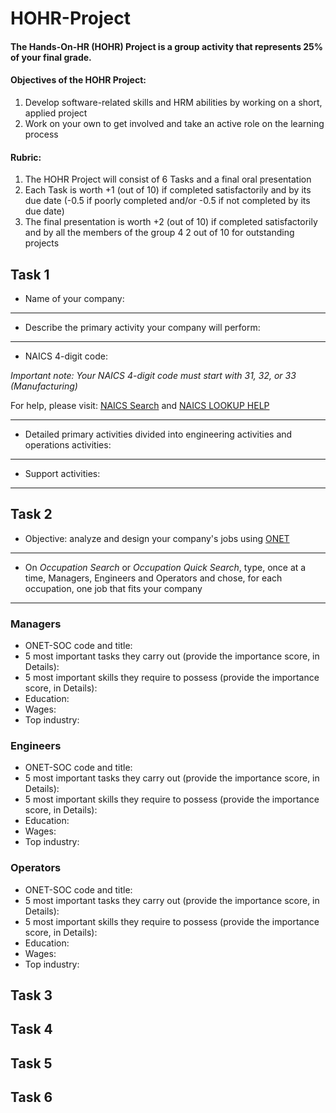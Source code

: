 # HOHR-Project
#### The Hands-On-HR (HOHR) Project is a group activity that represents 25% of your final grade.
#### Objectives of the HOHR Project:
1. Develop software-related skills and HRM abilities by working on a short, applied project
2. Work on your own to get involved and take an active role on the learning process 
#### Rubric:
1. The HOHR Project will consist of 6 Tasks and a final oral presentation
2. Each Task is worth +1 (out of 10) if completed satisfactorily and by its due date (-0.5 if poorly completed and/or -0.5 if not completed by its due date)
3. The final presentation is worth +2 (out of 10) if completed satisfactorily and by all the members of the group
4 2 out of 10 for outstanding projects

## Task 1
* Name of your company:
***
* Describe the primary activity your company will perform:
***
* NAICS 4-digit code:

*Important note: Your NAICS 4-digit code must start with 31, 32, or 33 (Manufacturing)*

For help, please visit: [NAICS Search](https://www.naics.com/search/) and [NAICS LOOKUP HELP](https://www.naics.com/naics-identification-help/)
***
* Detailed primary activities divided into engineering activities and operations activities:
***
* Support activities:
***

## Task 2
* Objective: analyze and design your company's jobs using [ONET](https://www.onetonline.org/) 
***
* On *Occupation Search* or *Occupation Quick Search*, type, once at a time, Managers, Engineers and Operators and chose, for each occupation, one job that fits your company
***
### Managers
* ONET-SOC code and title:
* 5 most important tasks they carry out (provide the importance score, in Details):
* 5 most important skills they require to possess (provide the importance score, in Details):
* Education:
* Wages:
* Top industry:
### Engineers
* ONET-SOC code and title:
* 5 most important tasks they carry out (provide the importance score, in Details):
* 5 most important skills they require to possess (provide the importance score, in Details):
* Education:
* Wages:
* Top industry:
### Operators
* ONET-SOC code and title:
* 5 most important tasks they carry out (provide the importance score, in Details):
* 5 most important skills they require to possess (provide the importance score, in Details):
* Education:
* Wages:
* Top industry:

## Task 3
## Task 4
## Task 5
## Task 6

